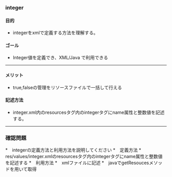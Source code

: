 ### integer

#### 目的
* integerをxmlで定義する方法を理解する。

#### ゴール
* Integer値を定義でき、XML/Java で利用できる

---
#### メリット
* true,falseの管理をリソースファイルで一括して行える

#### 記述方法
* integer.xml内のresourcesタグ内のintegerタグにname属性と整数値を記述する。

---
### 確認問題
*　integerの定義方法と利用方法を説明してください
  *　定義方法
    *　res/values/integer.xmlのresourcesタグ内のintegerタグにname属性と整数値を記述する
  *　利用方法
    *　xmlファイルに記述
    *　javaでgetResoucesメソッドを用いて取得
